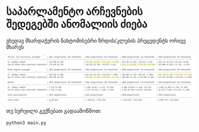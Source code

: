 # საპარლამენტო არჩევნების შედეგებში ანომალიის ძიება

ვხედავ მხარდაჭერის ნახტომისებრი ზრდის/კლების პრეცედენტს ორივე მხარეს

!["შედეგების ცხრილის სურათი"](<Screenshot from 2025-01-10 12-14-38.png> "შედეგების ცხრილი")

თუ სურვილი გექნებათ გადაამოწმოთ:

`python3 main.py`

